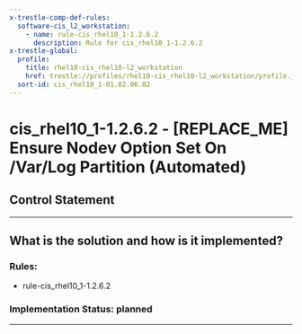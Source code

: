 ```yaml
---
x-trestle-comp-def-rules:
  software-cis_l2_workstation:
    - name: rule-cis_rhel10_1-1.2.6.2
      description: Rule for cis_rhel10_1-1.2.6.2
x-trestle-global:
  profile:
    title: rhel10-cis_rhel10-l2_workstation
    href: trestle://profiles/rhel10-cis_rhel10-l2_workstation/profile.json
  sort-id: cis_rhel10_1-01.02.06.02
---
```


# cis_rhel10_1-1.2.6.2 - \[REPLACE_ME\] Ensure Nodev Option Set On /Var/Log Partition (Automated)

## Control Statement

______________________________________________________________________

## What is the solution and how is it implemented?

<!-- For implementation status enter one of: implemented, partial, planned, alternative, not-applicable -->

<!-- Note that the list of rules under ### Rules: is read-only and changes will not be captured after assembly to JSON -->

<!-- Add control implementation description here for control: cis_rhel10_1-1.2.6.2 -->

### Rules:

  - rule-cis_rhel10_1-1.2.6.2

### Implementation Status: planned

______________________________________________________________________
